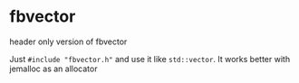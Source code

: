# fbvector
header only version of fbvector


Just `#include "fbvector.h"` and use it like `std::vector`. It works better with jemalloc as an allocator
